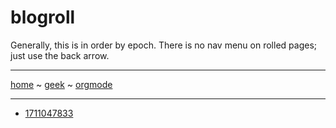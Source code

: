 # blogroll

Generally, this is in order by epoch.  There is no nav menu on rolled pages; just use the back arrow.

-----
[home](README.md) ~ [geek](geekcode.md) ~ [orgmode](orgmode.md)

-----

- [1711047833](1711047833.md)
